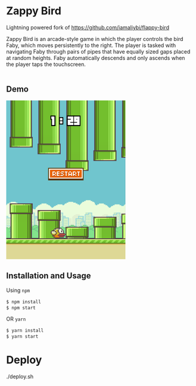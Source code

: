# Zappy Bird

Lightning powered fork of https://github.com/iamaliybi/flappy-bird

Zappy Bird is an arcade-style game in which the player controls the bird Faby, which moves persistently to the right. The player is tasked with navigating Faby through pairs of pipes that have equally sized gaps placed at random heights. Faby automatically descends and only ascends when the player taps the touchscreen.
<br />
<br />



## Demo
<img src="https://raw.githubusercontent.com/iamaliybi/flappy-bird/main/assets/demo.png" alt="demo" style="width: 320px;"/>

<br />

## Installation and Usage
Using `npm`
    
	$ npm install
	$ npm start

OR `yarn`
    
	$ yarn install
	$ yarn start

# Deploy

./deploy.sh
